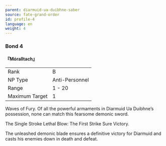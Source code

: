 ```yaml
---
parent: diarmuid-ua-duibhne-saber
source: fate-grand-order
id: profile-4
language: en
weight: 4
---
```


### Bond 4

#### 『Móralltach』

<table>
  <tr><td>Rank</td><td>B</td></tr>
  <tr><td>NP Type</td><td>Anti-Personnel</td></tr>
  <tr><td>Range</td><td>1 - 20</td></tr>
  <tr><td>Maximum Target</td><td>1</td></tr>
</table>

Waves of Fury.
Of all the powerful armaments in Diarmuid Ua Duibhne’s possession, none can match this fearsome demonic sword.

The Single Stroke Lethal Blow:
The First Strike Sure Victory.

The unleashed demonic blade ensures a definitive victory for Diarmuid and casts his enemies down in death and defeat.
